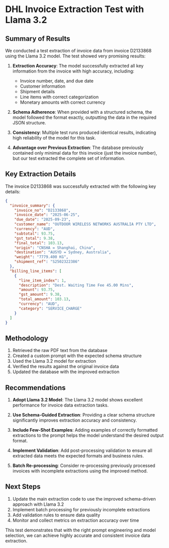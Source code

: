 # DHL Invoice Extraction Test with Llama 3.2

## Summary of Results

We conducted a test extraction of invoice data from invoice D2133868 using the Llama 3.2 model. The test showed very promising results:

1. **Extraction Accuracy**: The model successfully extracted all key information from the invoice with high accuracy, including:
   - Invoice number, date, and due date
   - Customer information
   - Shipment details
   - Line items with correct categorization
   - Monetary amounts with correct currency

2. **Schema Adherence**: When provided with a structured schema, the model followed the format exactly, outputting the data in the required JSON structure.

3. **Consistency**: Multiple test runs produced identical results, indicating high reliability of the model for this task.

4. **Advantage over Previous Extraction**: The database previously contained only minimal data for this invoice (just the invoice number), but our test extracted the complete set of information.

## Key Extraction Details

The invoice D2133868 was successfully extracted with the following key details:

```json
{
  "invoice_summary": {
    "invoice_no": "D2133868",
    "invoice_date": "2025-06-25",
    "due_date": "2025-09-23",
    "customer_name": "OUTDOOR WIRELESS NETWORKS AUSTRALIA PTY LTD",
    "currency": "AUD",
    "subtotal": 93.75,
    "gst_total": 9.38,
    "final_total": 103.13,
    "origin": "CNSHA = Shanghai, China",
    "destination": "AUSYD = Sydney, Australia",
    "weight": "7779.400 KG",
    "shipment_ref": "S2502322386"
  },
  "billing_line_items": [
    {
      "line_item_index": 1,
      "description": "Dest. Waiting Time Fee 45.00 Mins",
      "amount": 93.75,
      "gst_amount": 9.38,
      "total_amount": 103.13,
      "currency": "AUD",
      "category": "SERVICE_CHARGE"
    }
  ]
}
```

## Methodology

1. Retrieved the raw PDF text from the database
2. Created a custom prompt with the expected schema structure
3. Used the Llama 3.2 model for extraction
4. Verified the results against the original invoice data
5. Updated the database with the improved extraction

## Recommendations

1. **Adopt Llama 3.2 Model**: The Llama 3.2 model shows excellent performance for invoice data extraction tasks.

2. **Use Schema-Guided Extraction**: Providing a clear schema structure significantly improves extraction accuracy and consistency.

3. **Include Few-Shot Examples**: Adding examples of correctly formatted extractions to the prompt helps the model understand the desired output format.

4. **Implement Validation**: Add post-processing validation to ensure all extracted data meets the expected formats and business rules.

5. **Batch Re-processing**: Consider re-processing previously processed invoices with incomplete extractions using the improved method.

## Next Steps

1. Update the main extraction code to use the improved schema-driven approach with Llama 3.2
2. Implement batch processing for previously incomplete extractions
3. Add validation rules to ensure data quality
4. Monitor and collect metrics on extraction accuracy over time

This test demonstrates that with the right prompt engineering and model selection, we can achieve highly accurate and consistent invoice data extraction.
